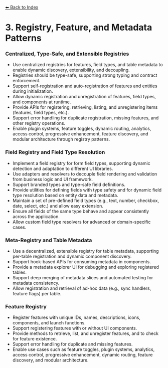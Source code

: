 [⬅ Back to Index](./index.md)

# 3. Registry, Feature, and Metadata Patterns

### Centralized, Type-Safe, and Extensible Registries
- Use centralized registries for features, field types, and table metadata to enable dynamic discovery, extensibility, and decoupling.
- Registries should be type-safe, supporting strong typing and contract enforcement.
- Support self-registration and auto-registration of features and entities during initialization.
- Allow dynamic registration and unregistration of features, field types, and components at runtime.
- Provide APIs for registering, retrieving, listing, and unregistering items (features, field types, etc.).
- Support error handling for duplicate registration, missing features, and other registry operations.
- Enable plugin systems, feature toggles, dynamic routing, analytics, access control, progressive enhancement, feature discovery, and modular architecture through registry patterns.

### Field Registry and Field Type Resolution
- Implement a field registry for form field types, supporting dynamic detection and adaptation to different UI libraries.
- Use adapters and resolvers to decouple field rendering and validation from business logic and UI framework.
- Support branded types and type-safe field definitions.
- Provide utilities for defining fields with type safety and for dynamic field type resolution based on entity data and metadata.
- Maintain a set of pre-defined field types (e.g., text, number, checkbox, date, select, etc.) and allow easy extension.
- Ensure all fields of the same type behave and appear consistently across the application.
- Allow custom field type resolvers for advanced or domain-specific cases.

### Meta-Registry and Table Metadata
- Use a decentralized, extensible registry for table metadata, supporting per-table registration and dynamic component discovery.
- Support hook-based APIs for consuming metadata in components.
- Provide a metadata explorer UI for debugging and exploring registered tables.
- Support deep merging of metadata slices and automated testing for metadata consistency.
- Allow registration and retrieval of ad-hoc data (e.g., sync handlers, feature flags) per table.

### Feature Registry
- Register features with unique IDs, names, descriptions, icons, components, and launch functions.
- Support registering features with or without UI components.
- Provide methods to retrieve, list, and unregister features, and to check for feature existence.
- Support error handling for duplicate and missing features.
- Enable use cases such as feature toggles, plugin systems, analytics, access control, progressive enhancement, dynamic routing, feature discovery, and modular architecture. 